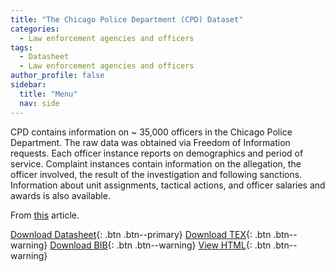```yaml
---
title: "The Chicago Police Department (CPD) Dataset"
categories:
  - Law enforcement agencies and officers
tags:
  - Datasheet
  - Law enforcement agencies and officers
author_profile: false
sidebar:
  title: "Menu"
  nav: side
---
```


CPD contains information on ~ 35,000 officers in the Chicago Police Department. The raw data was obtained via Freedom of Information requests. Each officer instance reports on demographics and period of service. Complaint instances contain information on the allegation, the officer involved, the result of the investigation and following sanctions. Information about unit assignments, tactical actions, and officer salaries and awards is also available.  

From [this](https://openreview.net/forum?id=MAWgLrYvMs0) article.

[Download Datasheet](/assets/Datasheets/CPD.pdf){: .btn .btn--primary}
[Download TEX](/assets/Datasheets_Source/CPD_datasheet.tex){: .btn .btn--warning}
[Download BIB](/assets/Datasheets_Source/CPD.bib){: .btn .btn--warning}
[View HTML](/assets/Datasheets_Html/CPD_datasheet.tex.html){: .btn .btn--warning}
